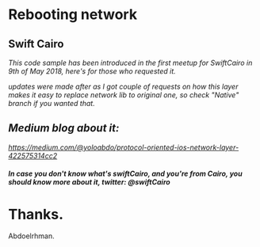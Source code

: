 # Rebooting network

## Swift Cairo
<I>This code sample has been introduced in the first meetup for SwiftCairo in 9th of May 2018, here's for those who requested it.
  
  updates were made after as I got couple of requests on how this layer makes it easy to replace network lib to original one, so check "Native" branch if you wanted that. 

## Medium blog about it: 
https://medium.com/@yoloabdo/protocol-oriented-ios-network-layer-422575314cc2

#### In case you don't know what's swiftCairo, and you're from Cairo, you should know more about it, twitter: @swiftCairo

</I>

# Thanks.
Abdoelrhman.
